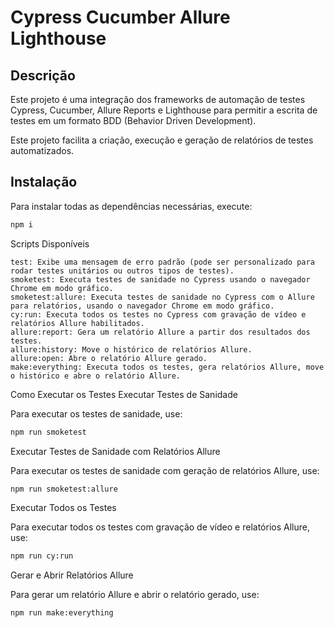 # Cypress Cucumber Allure Lighthouse

## Descrição
Este projeto é uma integração dos frameworks de automação de testes Cypress, Cucumber, Allure Reports e Lighthouse para permitir a escrita de testes em um formato BDD (Behavior Driven Development). 

Este projeto facilita a criação, execução e geração de relatórios de testes automatizados.

## Instalação

Para instalar todas as dependências necessárias, execute:
```bash
npm i
```

Scripts Disponíveis

    test: Exibe uma mensagem de erro padrão (pode ser personalizado para rodar testes unitários ou outros tipos de testes).
    smoketest: Executa testes de sanidade no Cypress usando o navegador Chrome em modo gráfico.
    smoketest:allure: Executa testes de sanidade no Cypress com o Allure para relatórios, usando o navegador Chrome em modo gráfico.
    cy:run: Executa todos os testes no Cypress com gravação de vídeo e relatórios Allure habilitados.
    allure:report: Gera um relatório Allure a partir dos resultados dos testes.
    allure:history: Move o histórico de relatórios Allure.
    allure:open: Abre o relatório Allure gerado.
    make:everything: Executa todos os testes, gera relatórios Allure, move o histórico e abre o relatório Allure.

Como Executar os Testes
Executar Testes de Sanidade

Para executar os testes de sanidade, use:

```bash
npm run smoketest
```
Executar Testes de Sanidade com Relatórios Allure

Para executar os testes de sanidade com geração de relatórios Allure, use:

```bash
npm run smoketest:allure
```
Executar Todos os Testes

Para executar todos os testes com gravação de vídeo e relatórios Allure, use:

```bash
npm run cy:run
```

Gerar e Abrir Relatórios Allure

Para gerar um relatório Allure e abrir o relatório gerado, use:

```bash
npm run make:everything
```